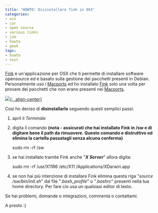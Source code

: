 ```yaml
---
title: 'HOWTO: Disinstallare fink in OSX'
categories:
- osx
- car
- open source
- various links
- job
- howto
- geek
tags:
- howto
- test
---
```

[Fink](http://www.finkproject.org) e un'applicazione per OSX che ti permette
di installare software opensource ed e basato sulla gestione dei pacchetti
presenti in Debian. Personalmente uso i [Macports](http://www.macports.org/)
ed ho installato [Fink](http://www.finkproject.org) solo una volta per provare
dei pacchetti che non erano presenti nei [Macports](http://www.macports.org/).

[![]({{site.url}}/images/fink_logo.png){: .align-center}]({{site.url}}/images/fink_logo.png)

  
Cosi ho deciso di **disinstallarlo** seguendo questi semplici passi:

  1. april il _Terminale_
  2. digita il comando **(nota - assicurati che hai installato Fink in /sw e di digitare bene il path da rimuovere. Questo comando e distruttivo ed elimina la cartella passatagli senza alcuna conferma)**
    
        sudo rm -rf /sw

  

  3. se hai installato tramite Fink anche "**_X Server_**" allora digita: 
    
        sudo rm -rf /usr/X11R6 /etc/X11 /Applications/XDarwin.app

  

  4. se non hai più intenzione di installare Fink elimina questa riga "_source /sw/bin/init.sh_" dal file "_.bash_profile_" o "_.bashrc_" presenti nella tua home directory. Per fare cio usa un qualsiasi editor di testo.
  

  
Se hai problemi, domande o integrazioni, commenta o
contattami.

A presto :)

